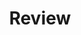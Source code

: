 ---
layout: category
title: Review
background: '/img/bg-post-review.jpg'
description: 일관성 없는 편입니다.
tags : []
---